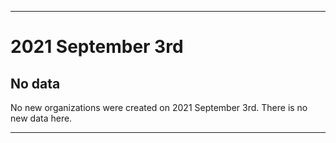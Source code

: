 
***

# 2021 September 3rd

## No data

No new organizations were created on 2021 September 3rd. There is no new data here.

***
